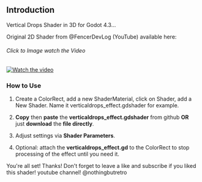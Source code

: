 ## Introduction

Vertical Drops Shader in 3D for Godot 4.3...

Original 2D Shader from @FencerDevLog (YouTube) available here:
###### Click to Image watch the Video
[![Watch the video](https://github.com/mikecabral/Godot_4/blob/main/Vertical_Drops_Shader_3D/thumbnail.png)](https://www.youtube.com/watch?v=GMSKFZ-T6iU)


### How to Use

1. Create a ColorRect, add a new ShaderMaterial, click on Shader, add a New Shader. Name it verticaldrops_effect.gdshader for example.

2. **Copy** then **paste** the **verticaldrops_effect.gdshader** from github **OR** just **download** the **file directly**.

3. Adjust settings via **Shader Parameters**.

4. Optional: attach the **verticaldrops_effect.gd** to the ColorRect to stop processing of the effect until you need it.

You're all set! Thanks!
Don't forget to leave a like and subscribe if you liked this shader!
youtube channel! @nothingbutretro